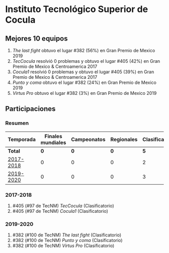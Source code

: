# Instituto Tecnológico Superior de Cocula

## Mejores 10 equipos

1. _The last fight_ obtuvo el lugar #382 (56%) en Gran Premio de Mexico 2019
1. _TecCocula_ resolvió 0 problemas y obtuvo el lugar #405 (42%) en Gran Premio de Mexico & Centroamerica 2017
1. _Cocula1_ resolvió 0 problemas y obtuvo el lugar #405 (39%) en Gran Premio de Mexico & Centroamerica 2017
1. _Punto y coma_ obtuvo el lugar #382 (24%) en Gran Premio de Mexico 2019
1. _Virtus Pro_ obtuvo el lugar #382 (3%) en Gran Premio de Mexico 2019

## Participaciones

### Resumen

| Temporada | Finales mundiales | Campeonatos | Regionales | Clasificatorios | Equipos |
| --- | --- | --- | --- | --- | --- |
| **Total** | **0** | **0** | **0** | **5** | **5** |
| [2017-2018](#2017-2018) | 0 | 0 | 0 | 2 | 2 |
| [2019-2020](#2019-2020) | 0 | 0 | 0 | 3 | 3 |

### 2017-2018

1. #405 (#97 de TecNM) _TecCocula_ (Clasificatorio)
1. #405 (#97 de TecNM) _Cocula1_ (Clasificatorio)

### 2019-2020

1. #382 (#100 de TecNM) _The last fight_ (Clasificatorio)
1. #382 (#100 de TecNM) _Punto y coma_ (Clasificatorio)
1. #382 (#100 de TecNM) _Virtus Pro_ (Clasificatorio)



